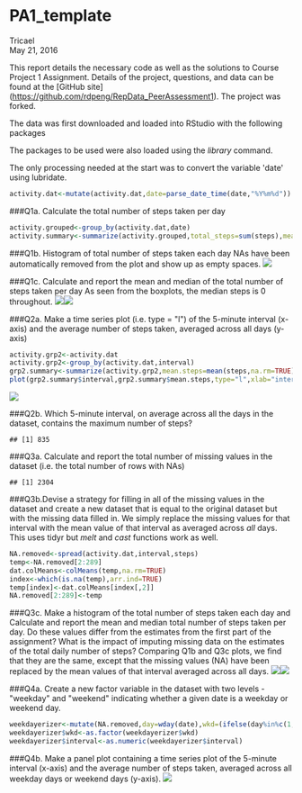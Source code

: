 # PA1_template
Tricael  
May 21, 2016  

This report details the necessary code as well as the solutions to Course Project 1 Assignment. Details of the project, questions, and data can be found at the [GitHub site] (https://github.com/rdpeng/RepData_PeerAssessment1). The project was forked.  

The data was first downloaded and loaded into RStudio with the following packages


The packages to be used were also loaded using the *library* command.  

The only processing needed at the start was to convert the variable 'date' using lubridate.

```r
activity.dat<-mutate(activity.dat,date=parse_date_time(date,"%Y%m%d"))
```

###Q1a. Calculate the total number of steps taken per day

```r
activity.grouped<-group_by(activity.dat,date)
activity.summary<-summarize(activity.grouped,total_steps=sum(steps),mean_steps=mean(steps),median_steps=median(steps))
```

###Q1b. Histogram of total number of steps taken each day
NAs have been automatically removed from the plot and show up as empty spaces.
![](PA1_template_files/figure-html/Q1b-1.png)<!-- -->

###Q1c. Calculate and report the mean and median of the total number of steps taken per day
As seen from the boxplots, the median steps is 0 throughout.
![](PA1_template_files/figure-html/Q1c-1.png)<!-- -->![](PA1_template_files/figure-html/Q1c-2.png)<!-- -->

###Q2a. Make a time series plot (i.e. type = "l") of the 5-minute interval (x-axis) and the average number of steps taken, averaged across all days (y-axis)

```r
activity.grp2<-activity.dat
activity.grp2<-group_by(activity.dat,interval)
grp2.summary<-summarize(activity.grp2,mean.steps=mean(steps,na.rm=TRUE),sum.steps=sum(steps,na.rm=TRUE))
plot(grp2.summary$interval,grp2.summary$mean.steps,type="l",xlab="interval",ylab="mean nos. steps")
```

![](PA1_template_files/figure-html/Q2a-1.png)<!-- -->

###Q2b. Which 5-minute interval, on average across all the days in the dataset, contains the maximum number of steps?

```
## [1] 835
```

###Q3a. Calculate and report the total number of missing values in the dataset (i.e. the total number of rows with NAs)

```
## [1] 2304
```

###Q3b.Devise a strategy for filling in all of the missing values in the dataset and create a new dataset that is equal to the original dataset but with the missing data filled in.
We simply replace the missing values for that interval with the mean value of that interval as averaged across *all* days. This uses tidyr but *melt* and *cast* functions work as well.

```r
NA.removed<-spread(activity.dat,interval,steps)
temp<-NA.removed[2:289]
dat.colMeans<-colMeans(temp,na.rm=TRUE)
index<-which(is.na(temp),arr.ind=TRUE)
temp[index]<-dat.colMeans[index[,2]]
NA.removed[2:289]<-temp
```
    
###Q3c. Make a histogram of the total number of steps taken each day and Calculate and report the mean and median total number of steps taken per day. Do these values differ from the estimates from the first part of the assignment? What is the impact of imputing missing data on the estimates of the total daily number of steps?
Comparing Q1b and Q3c plots, we find that they are the same, except that the missing values (NA) have been replaced by the mean values of that interval averaged across all days.
![](PA1_template_files/figure-html/Q3c-1.png)<!-- -->![](PA1_template_files/figure-html/Q3c-2.png)<!-- -->

###Q4a. Create a new factor variable in the dataset with two levels - "weekday" and "weekend" indicating whether a given date is a weekday or weekend day.

```r
weekdayerizer<-mutate(NA.removed,day=wday(date),wkd=(ifelse(day%in%c(1,7),"weekend","weekday")))
weekdayerizer$wkd<-as.factor(weekdayerizer$wkd)
weekdayerizer$interval<-as.numeric(weekdayerizer$interval)
```

###Q4b. Make a panel plot containing a time series plot of the 5-minute interval (x-axis) and the average number of steps taken, averaged across all weekday days or weekend days (y-axis).
![](PA1_template_files/figure-html/Q4b-1.png)<!-- -->
